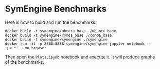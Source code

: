 # SymEngine Benchmarks

Here is how to build and run the benchmarks:
```
docker build -t symengine/ubuntu_base ./ubuntu_base
docker build -t symengine/conda_base ./conda_base
docker build -t symengine/symengine ./symengine
docker run -it -p 8888:8888 symengine/symengine jupyter notebook --ip='*' --no-browser
```
Then open the `Plots.ipynb` notebook and execute it. It will produce graphs of
the benchmarks.
